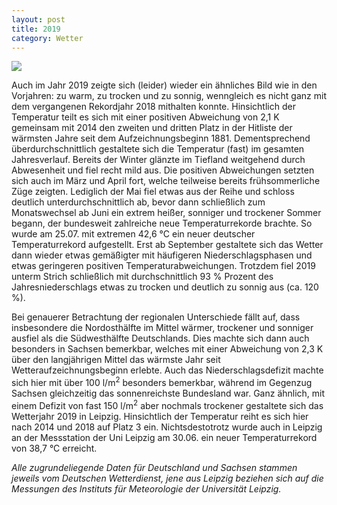 ```yaml
---
layout: post
title: 2019
category: Wetter
---
```


![](https://scontent-lhr8-1.cdninstagram.com/v/t51.2885-15/e35/80733565_168081674562227_6157776631019189994_n.jpg?_nc_ht=scontent-lhr8-1.cdninstagram.com&_nc_cat=111&_nc_ohc=ZksW2oo1dIUAX9z4E8F&oh=5fec2275a5db5b203a64167831639460&oe=5EE4B8C7&dl=1)

Auch im Jahr 2019 zeigte sich (leider) wieder ein ähnliches Bild wie in den Vorjahren: zu warm, zu trocken und zu sonnig, wenngleich es nicht ganz mit dem vergangenen Rekordjahr 2018 mithalten konnte. Hinsichtlich der Temperatur teilt es sich mit einer positiven Abweichung von 2,1 K gemeinsam mit 2014 den zweiten und dritten Platz in der Hitliste der wärmsten Jahre seit dem Aufzeichnungsbeginn 1881. Dementsprechend überdurchschnittlich gestaltete sich die Temperatur (fast) im gesamten Jahresverlauf. Bereits der Winter glänzte im Tiefland weitgehend durch Abwesenheit und fiel recht mild aus. Die positiven Abweichungen setzten sich auch im März und April fort, welche teilweise bereits frühsommerliche Züge zeigten. Lediglich der Mai fiel etwas aus der Reihe und schloss deutlich unterdurchschnittlich ab, bevor dann schließlich zum Monatswechsel ab Juni ein extrem heißer, sonniger und trockener Sommer begann, der bundesweit zahlreiche neue Temperaturrekorde brachte. So wurde am 25.07. mit extremen 42,6 °C ein neuer deutscher Temperaturrekord aufgestellt. Erst ab September gestaltete sich das Wetter dann wieder etwas gemäßigter mit häufigeren Niederschlagsphasen und etwas geringeren positiven Temperaturabweichungen. Trotzdem fiel 2019 unterm Strich schließlich mit durchschnittlich 93 % Prozent des Jahresniederschlags etwas zu trocken und deutlich zu sonnig aus (ca. 120 %). 

Bei genauerer Betrachtung der regionalen Unterschiede fällt auf, dass insbesondere die Nordosthälfte im Mittel wärmer, trockener und sonniger ausfiel als die Südwesthälfte Deutschlands. Dies machte sich dann auch besonders in Sachsen bemerkbar, welches mit einer Abweichung von 2,3 K über den langjährigen Mittel das wärmste Jahr seit Wetteraufzeichnungsbeginn erlebte. Auch das Niederschlagsdefizit machte sich hier mit über 100 l/m<sup>2</sup> besonders bemerkbar, während im Gegenzug Sachsen gleichzeitig das sonnenreichste Bundesland war. Ganz ähnlich, mit einem Defizit von fast 150 l/m<sup>2</sup> aber nochmals trockener gestaltete sich das Wetterjahr 2019 in Leipzig. Hinsichtlich der Temperatur reiht es sich hier nach 2014 und 2018 auf Platz 3 ein. Nichtsdestotrotz wurde auch in Leipzig an der Messstation der Uni Leipzig am 30.06. ein neuer Temperaturrekord von 38,7 °C erreicht.

_Alle zugrundeliegende Daten für Deutschland und Sachsen stammen jeweils vom Deutschen Wetterdienst, jene aus Leipzig beziehen sich auf die Messungen des Instituts für Meteorologie der Universität Leipzig._
